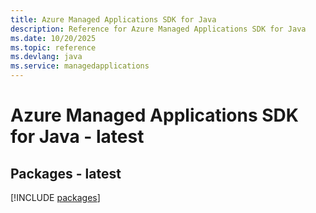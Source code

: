 ```yaml
---
title: Azure Managed Applications SDK for Java
description: Reference for Azure Managed Applications SDK for Java
ms.date: 10/20/2025
ms.topic: reference
ms.devlang: java
ms.service: managedapplications
---
```

# Azure Managed Applications SDK for Java - latest
## Packages - latest
[!INCLUDE [packages](managed-applications-index.md)]